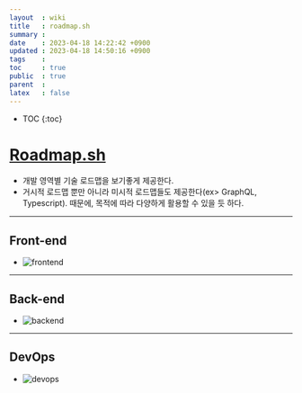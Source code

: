 ```yaml
---
layout  : wiki
title   : roadmap.sh
summary : 
date    : 2023-04-18 14:22:42 +0900
updated : 2023-04-18 14:50:16 +0900
tags    : 
toc     : true
public  : true
parent  : 
latex   : false
---
```

* TOC
{:toc}

# [Roadmap.sh](https://roadmap.sh/)

- 개발 영역별 기술 로드맵을 보기좋게 제공한다.
- 거시적 로드맵 뿐만 아니라 미시적 로드맵들도 제공한다(ex> GraphQL, Typescript). 때문에, 목적에 따라 다양하게 활용할 수 있을 듯 하다.
 
---
 
## Front-end

- ![frontend](https://user-images.githubusercontent.com/39648594/232679748-1ae83354-57a5-4360-a2fb-fd24dd42ec31.jpg)

---

## Back-end

- ![backend](https://user-images.githubusercontent.com/39648594/232681029-90d5d2f5-23c2-4f90-8650-27df4437bd3c.jpg)

---

## DevOps

- ![devops](https://user-images.githubusercontent.com/39648594/232681545-95a90fec-daf8-4487-bd9a-df0a2fdf05ea.jpg)
